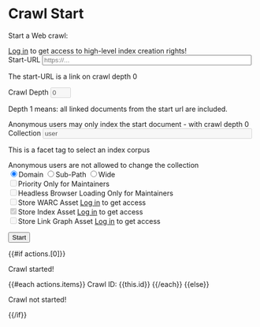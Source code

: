 # Crawl Start


Start a Web crawl:

<div id="loginhint" class="alert alert-warning" role="alert">
  <a href="#" class="alert-link"><a href="/login/">Log in</a> to get access to high-level index creation rights!</a>
</div>

<form action=".">

<div class="form-group">
    <label for="crawlingURL">Start-URL</label>
    <input class="form-control" name="crawlingURL" id="crawlingURL" type="text" size="50" maxlength="256" value="" placeholder="https://..."/>
    <p class="help-block">The start-URL is a link on crawl depth 0</p>
</div>

<div class="form-group">
    <label for="crawlingDepth">Crawl Depth</label>
    <input class="form-control" name="crawlingDepth" id="crawlingDepth" type="text" size="2" maxlength="2" value="0" disabled/>
    <p class="help-block">Depth 1 means: all linked documents from the start url are included.</p>
    </label>
    <span class="badge" id="crawlingDepth_badge"><span class="glyphicon glyphicon-upload"></span> Anonymous users may only index the start document - with crawl depth 0</span>
</div>

<div class="form-group">
    <label for="collection">Collection</label>
    <input class="form-control" name="collection" id="collection" type="text" size="50" maxlength="256" value="user" disabled/>
    <p class="help-block">This is a facet tag to select an index corpus</p>
    <span class="badge" id="collection_badge"><span class="glyphicon glyphicon-upload"></span> Anonymous users are not allowed to change the collection</span>
</div>

<div class="radiobox">
<input type="radio" id="range" name="range" value="domain" checked><label for="domain">Domain</label>
<input type="radio" id="range" name="range" value="subpath"><label for="subpath">Sub-Path</label>
<input type="radio" id="range" name="range" value="wide"><label for="wide">Wide</label>
</div>

<div class="checkbox">
  <label><input type="checkbox" name="priority" id="priority_input" disabled>Priority</label>
  <span class="badge" id="priority_badge"><span class="glyphicon glyphicon-lock"></span> Only for Maintainers</span>
</div>

<div class="checkbox">
  <label><input type="checkbox" name="loaderHeadless" id="loaderHeadless_input" disabled>Headless Browser Loading</label>
  <span class="badge" id="loaderHeadless_badge"><span class="glyphicon glyphicon-lock"></span> Only for Maintainers</span>
</div>

<div class="checkbox">
  <label><input type="checkbox" name="archiveWARC" id="archiveWARC_input" disabled>Store WARC Asset</label>
  <span class="badge" id="archiveWARC_badge"><span class="glyphicon glyphicon-lock"></span> <a href="/login/">Log in</a> to get access</span>
</div>

<div class="checkbox">
  <label><input type="checkbox" name="archiveIndex" id="archiveIndex_input" checked="true" disabled>Store Index Asset</label>
  <span class="badge" id="archiveIndex_badge"><span class="glyphicon glyphicon-lock"></span> <a href="/login/">Log in</a> to get access</span>
</div>

<div class="checkbox">
  <label><input type="checkbox" name="archiveGraph" id="archiveGraph_input" disabled>Store Link Graph Asset</label>
  <span class="badge" id="archiveGraph_badge"><span class="glyphicon glyphicon-lock"></span> <a href="/login/">Log in</a> to get access</span>
</div>

<button type="submit" name="crawlingstart" value="Start New Crawl" class="btn btn-primary"/>Start</button>
</form>


<script>
grade_level={{grade_level}};

if (grade_level == 9) {
    document.getElementById("loginhint").classList.remove("alert-warning");
    document.getElementById("loginhint").classList.add("alert-success");
    document.getElementById("loginhint").textContent = "You have full rights for all options!";
    document.getElementById("crawlingDepth").disabled = false;
    document.getElementById("crawlingDepth").value = 3;
    document.getElementById("crawlingDepth_badge").textContent = "";
    document.getElementById("collection").disabled = false;
    document.getElementById("collection_badge").textContent = "";
    document.getElementById("priority_input").disabled = false;
    document.getElementById("priority_badge").textContent = "";
    document.getElementById("loaderHeadless_input").disabled = false;
    document.getElementById("loaderHeadless_badge").textContent = "";
    document.getElementById("archiveWARC_input").disabled = false;
    document.getElementById("archiveWARC_badge").textContent = "";
    document.getElementById("archiveIndex_input").disabled = false;
    document.getElementById("archiveIndex_badge").textContent = "";
    document.getElementById("archiveGraph_input").disabled = false;
    document.getElementById("archiveGraph_badge").textContent = "";
}
</script>

{{#if actions.[0]}}
  <p>Crawl started!</p>
  {{#each actions.items}}
    Crawl ID: {{this.id}}
  {{/each}}
{{else}}
 <p>Crawl not started!</p>
{{/if}}
